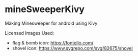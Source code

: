 # mineSweeperKivy
Making Minesweeper for android using Kivy


Licensed Images Used:
- flag & bomb icon: https://fontello.com/
- shovel icon: https://www.svgrepo.com/svg/82675/shovel